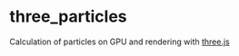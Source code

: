 # three_particles

Calculation of particles on GPU and rendering with [three.js](https://threejs.org/)
